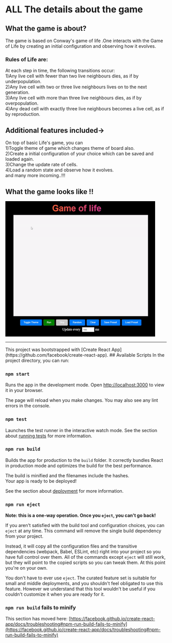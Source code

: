 # ALL The details about the game

## What the game is about?
The game is based on Conway's game of life .One interacts with the Game of Life by creating an initial configuration and observing how it evolves.
### Rules of Life are:
At each step in time, the following transitions occur:\
1)Any live cell with fewer than two live neighbours dies, as if by underpopulation.\
2)Any live cell with two or three live neighbours lives on to the next generation.\
3)Any live cell with more than three live neighbours dies, as if by overpopulation.\
4)Any dead cell with exactly three live neighbours becomes a live cell, as if by reproduction.

## Additional features included->
On top of basic Life's game, you can\
1)Toggle theme of game which changes theme of board also.\
2)Create a initial configuration of your choice which can be saved and loaded again.\
3)Change the update rate of cells.\
4)Load a random state and observe how it evolves.\
and many more incoming..!!!

## What the game looks like !!
<img src="./public/Gameoflife.gif" alt="..."/>
<hr>
This project was bootstrapped with [Create React App](https://github.com/facebook/create-react-app).
## Available Scripts
In the project directory, you can run:

### `npm start`

Runs the app in the development mode.
Open [http://localhost:3000](http://localhost:3000) to view it in your browser.

The page will reload when you make changes.
You may also see any lint errors in the console.

### `npm test`

Launches the test runner in the interactive watch mode.
See the section about [running tests](https://facebook.github.io/create-react-app/docs/running-tests) for more information.

### `npm run build`

Builds the app for production to the `build` folder.
It correctly bundles React in production mode and optimizes the build for the best performance.

The build is minified and the filenames include the hashes.\
Your app is ready to be deployed!

See the section about [deployment](https://facebook.github.io/create-react-app/docs/deployment) for more information.

### `npm run eject`

**Note: this is a one-way operation. Once you `eject`, you can't go back!**

If you aren't satisfied with the build tool and configuration choices, you can `eject` at any time. This command will remove the single build dependency from your project.

Instead, it will copy all the configuration files and the transitive dependencies (webpack, Babel, ESLint, etc) right into your project so you have full control over them. All of the commands except `eject` will still work, but they will point to the copied scripts so you can tweak them. At this point you're on your own.

You don't have to ever use `eject`. The curated feature set is suitable for small and middle deployments, and you shouldn't feel obligated to use this feature. However we understand that this tool wouldn't be useful if you couldn't customize it when you are ready for it.

### `npm run build` fails to minify

This section has moved here: [https://facebook.github.io/create-react-app/docs/troubleshooting#npm-run-build-fails-to-minify](https://facebook.github.io/create-react-app/docs/troubleshooting#npm-run-build-fails-to-minify)
